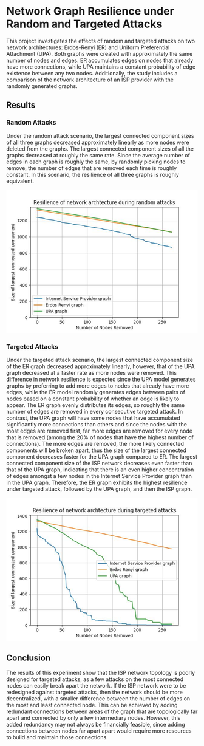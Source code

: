 # Network Graph Resilience under Random and Targeted Attacks

This project investigates the effects of random and targeted attacks on two network architectures: Erdos-Renyi (ER) and Uniform Preferential Attachment (UPA). Both graphs were created with approximately the same number of nodes and edges. ER accumulates edges on nodes that already have more connections, while UPA maintains a constant probability of edge existence between any two nodes. Additionally, the study includes a comparison of the network architecture of an ISP provider with the randomly generated graphs.

## Results

### Random Attacks

Under the random attack scenario, the largest connected component sizes of all three graphs decreased approximately linearly as more nodes were deleted from the graphs. The largest connected component sizes of all the graphs decreased at roughly the same rate. Since the average number of edges in each graph is roughly the same, by randomly picking nodes to remove, the number of edges that are removed each time is roughly constant. In this scenario, the resilience of all three graphs is roughly equivalent.

![Random Attacks](images/randattack.jpg)

### Targeted Attacks

Under the targeted attack scenario, the largest connected component size of the ER graph decreased approximately linearly, however, that of the UPA graph decreased at a faster rate as more nodes were removed. This difference in network resilience is expected since the UPA model generates graphs by preferring to add more edges to nodes that already have more edges, while the ER model randomly generates edges between pairs of nodes based on a constant probability of whether an edge is likely to appear. The ER graph evenly distributes its edges, so roughly the same number of edges are removed in every consecutive targeted attack. In contrast, the UPA graph will have some nodes that have accumulated significantly more connections than others and since the nodes with the most edges are removed first, far more edges are removed for every node that is removed (among the 20% of nodes that have the highest number of connections). The more edges are removed, the more likely connected components will be broken apart, thus the size of the largest connected component decreases faster for the UPA graph compared to ER. The largest connected component size of the ISP network decreases even faster than that of the UPA graph, indicating that there is an even higher concentration of edges amongst a few nodes in the Internet Service Provider graph than in the UPA graph. Therefore, the ER graph exhibits the highest resilience under targeted attack, followed by the UPA graph, and then the ISP graph.

![Targeted Attacks](images/targetedattack.jpg)

## Conclusion

The results of this experiment show that the ISP network topology is poorly designed for targeted attacks, as a few attacks on the most connected nodes can easily break apart the network. If the ISP network were to be redesigned against targeted attacks, then the network should be more decentralized, with a smaller difference between the number of edges on the most and least connected node. This can be achieved by adding redundant connections between areas of the graph that are topologically far apart and connected by only a few intermediary nodes. However, this added redundancy may not always be financially feasible, since adding connections between nodes far apart apart would require more resources to build and maintain those connections.

